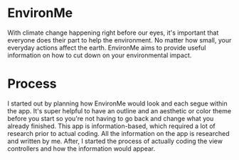 # EnvironMe
With climate change happening right before our eyes, it's important that everyone does their part to help the environment. No matter how small, your everyday actions affect the earth. EnvironMe aims to provide useful information on how to cut down on your environmental impact.  

# Process 
I started out by planning how EnvironMe would look and each segue within the app. It's super helpful to have an outline and an aesthetic or color theme before you start so you're not having to go back and change what you already finished. This app is information-based, which required a lot of research prior to actual coding. All the information on the app is researched and written by me. After, I started the process of actually coding the view controllers and how the information would appear. 
